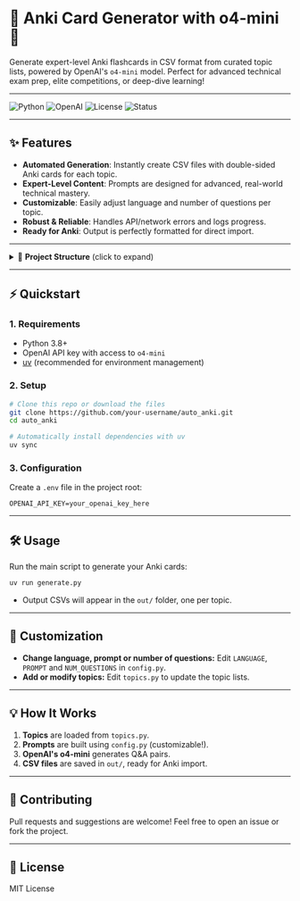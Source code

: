 # 🧠 Anki Card Generator with o4-mini 🚀

Generate expert-level Anki flashcards in CSV format from curated topic lists, powered by OpenAI's `o4-mini` model. Perfect for advanced technical exam prep, elite competitions, or deep-dive learning!

---

![Python](https://img.shields.io/badge/Python-3.12%2B-blue?logo=python)
![OpenAI](https://img.shields.io/badge/OpenAI-o4--mini-10a37f?logo=openai)
![License](https://img.shields.io/badge/License-MIT-green)
![Status](https://img.shields.io/badge/Ready_to_Use-Yes-brightgreen)

---

## ✨ Features

- **Automated Generation**: Instantly create CSV files with double-sided Anki cards for each topic.
- **Expert-Level Content**: Prompts are designed for advanced, real-world technical mastery.
- **Customizable**: Easily adjust language and number of questions per topic.
- **Robust & Reliable**: Handles API/network errors and logs progress.
- **Ready for Anki**: Output is perfectly formatted for direct import.

---

<details>
<summary>📂 <strong>Project Structure</strong> (click to expand)</summary>

```
.
├── config.py           # Prompt builder & settings (language, # questions)
├── generate.py         # Main script: generates CSVs using OpenAI
├── topics.py           # Topic lists (common, d2, d3)
├── .env                # Your OpenAI API key (not included)
└── out/                # Output CSV files (auto-created)
```
</details>

---

## ⚡️ Quickstart

### 1. **Requirements**

- Python 3.8+
- OpenAI API key with access to `o4-mini`
- [uv](https://github.com/astral-sh/uv) (recommended for environment management)

### 2. **Setup**

```bash
# Clone this repo or download the files
git clone https://github.com/your-username/auto_anki.git
cd auto_anki

# Automatically install dependencies with uv
uv sync
```

### 3. **Configuration**

Create a `.env` file in the project root:

```
OPENAI_API_KEY=your_openai_key_here
```

---

## 🛠️ Usage

Run the main script to generate your Anki cards:

```bash
uv run generate.py
```

- Output CSVs will appear in the `out/` folder, one per topic.

---

## 🧩 Customization

- **Change language, prompt or number of questions:**
  Edit `LANGUAGE`, `PROMPT` and `NUM_QUESTIONS` in `config.py`.
- **Add or modify topics:**
  Edit `topics.py` to update the topic lists.

---

## 💡 How It Works

1. **Topics** are loaded from `topics.py`.
2. **Prompts** are built using `config.py` (customizable!).
3. **OpenAI's o4-mini** generates Q&A pairs.
4. **CSV files** are saved in `out/`, ready for Anki import.

---

## 🙌 Contributing

Pull requests and suggestions are welcome!
Feel free to open an issue or fork the project.

---

## 📝 License

MIT License
